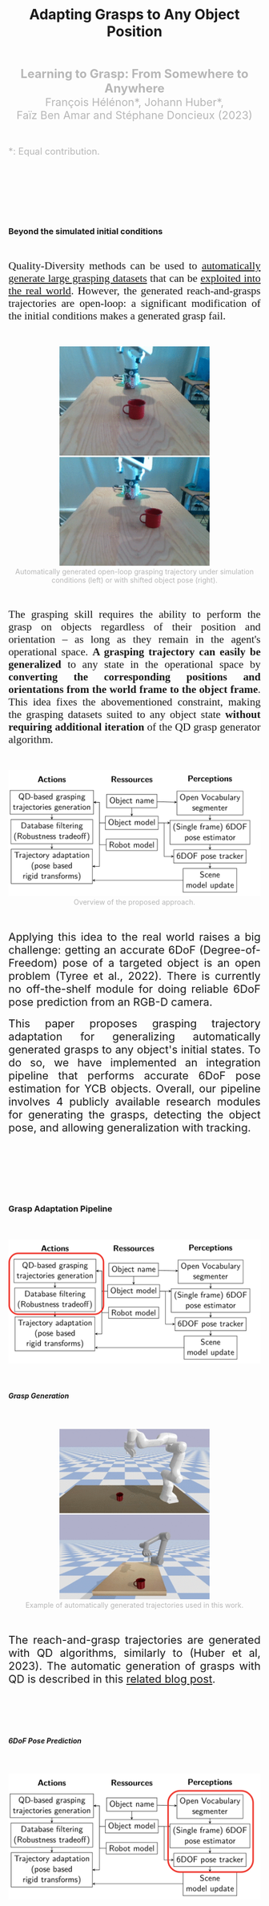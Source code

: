 ---
---


<br>
<br>
<br>
<br>
<br>
<br>


<div align="center">
	<h1>Adapting Grasps to Any Object Position</h1>
</div>

<br>
<br>

<div align="center">
	<font color="#b7b7b7" style="font-size:1.5rem"><b>Learning to Grasp: From Somewhere to Anywhere</b></font>
</div>

<div align="center">
	<font color="#b7b7b7" style="font-size:1.35rem">François Hélénon*, Johann Huber*,</font>
</div>
<div align="center">
	<font color="#b7b7b7" style="font-size:1.35rem">Faïz Ben Amar and Stéphane Doncieux (2023)</font>
</div>

<br>
<br>

<font color="#b7b7b7" style="font-size:1.15rem">*: Equal contribution.</font>


<br>
<br>
<br>
<br>
<br>
<br>



### Beyond the simulated initial conditions

<br>

<p align="justify" class="space"> 
<font style="font-size:1.35rem;font-family:'Charter',serif;">
Quality-Diversity methods can be used to <a href="/generating_the_data/">automatically generate large grasping datasets</a> that can be <a href="/sim2real_labelling/">exploited into the real world</a>. However, the generated reach-and-grasps trajectories are open-loop: a significant modification of the initial conditions makes a generated grasp fail. 
</font>
</p>

<br>
<br>

<div align="center" style="vertical-align:bottom ; text-align:center">
	<img src="/assets/blog_posts/qd_adapt/mug_open_loop_aligned.gif" style="width:300px;"> 
	<img src="/assets/blog_posts/qd_adapt/mug_open_loop_shifted.gif" style="width:300px;"> 
</div>
<div align="center" style="vertical-align:bottom ; text-align:center">
	<font color="#b7b7b7">Automatically generated open-loop grasping trajectory under simulation conditions (left) or with shifted object pose (right).</font>
</div>

<br>
<br>

<p align="justify" class="space"> 
<font style="font-size:1.35rem;font-family:'Charter',serif;">
The grasping skill requires the ability to perform the grasp on objects regardless of their position and orientation – as long as they remain in the agent's operational space. <b>A grasping trajectory can easily be generalized</b> to any state in the operational space by <b>converting the corresponding positions and orientations from the world frame to the object frame</b>. This idea fixes the abovementioned constraint, making the grasping datasets suited to any object state <b>without requiring additional iteration</b> of the QD grasp generator algorithm.
</font>
</p>


<br>
<br>

<div align="center" style="vertical-align:bottom ; text-align:center">
	<img src="/assets/blog_posts/qd_adapt/qd_grasp_adapt_pipeline_overview.png" style="width:600px;"> 
</div>
<div align="center" style="vertical-align:bottom ; text-align:center">
	<font color="#b7b7b7">Overview of the proposed approach.</font>
</div>


<br>

<br>

<p align="justify" class="space"> 
<font style="font-size:1.35rem;">
Applying this idea to the real world raises a big challenge: getting an accurate 6DoF (Degree-of-Freedom) pose of a targeted object is an open problem (Tyree et al., 2022). There is currently no off-the-shelf module for doing reliable 6DoF pose prediction from an RGB-D camera.
</font>

<br>
<br>

<font style="font-size:1.35rem;">
This paper proposes grasping trajectory adaptation for generalizing automatically generated grasps to any object's initial states. To do so, we have implemented an integration pipeline that performs accurate 6DoF pose estimation for YCB objects. Overall, our pipeline involves 4 publicly available research modules for generating the grasps, detecting the object pose, and allowing generalization with tracking.
</font>

</p>


<br>
<br>
<br>
<br>
<br>
<br>



### Grasp Adaptation Pipeline


<br>
<br>

<div align="center" style="vertical-align:bottom ; text-align:center">
	<img src="/assets/blog_posts/qd_adapt/qd_grasp_adapt_pipeline_grasp_generation.png" style="width:600px;"> 
</div>

<br>
<br>




##### Grasp Generation

<br>
<br>

<div align="center" style="vertical-align:bottom ; text-align:center">
	<img src="/assets/blog_posts/qd_adapt/qd_grasp_franka_mug_scs_crop.gif" style="width:300px;"> 
	<img src="/assets/blog_posts/qd_adapt/qd_grasp_schunk_mug_2_scs_crop.gif" style="width:300px;"> 
</div>
<div align="center" style="vertical-align:bottom ; text-align:center">
	<font color="#b7b7b7">Example of automatically generated trajectories used in this work.</font>
</div>

<br>
<br>

<p align="justify" class="space"> 

<font style="font-size:1.35rem;">
The reach-and-grasp trajectories are generated with QD algorithms, similarly to (Huber et al, 2023). The automatic generation of grasps with QD is described in this <a href="/generating_the_data/">related blog post</a>.

</font>
</p>


<br>
<br>
<br>
<br>


##### 6DoF Pose Prediction


<br>
<br>

<div align="center" style="vertical-align:bottom ; text-align:center">
	<img src="/assets/blog_posts/qd_adapt/qd_grasp_adapt_pipeline_perception.png" style="width:600px;"> 
</div>


<br>
<br>

<p align="justify" class="space"> 
<font style="font-size:1.35rem;">
A given object name is set as input to an Open Vocabulary segmenter (Zhou et al., 2022) that provides a first guess on the object localization in the RGB-D image through the segmented region. 
</font>
</p>

<br>
<br>

<div align="center" style="vertical-align:bottom ; text-align:center">
	<img src="/assets/blog_posts/qd_adapt/semantic_segmentation_crop_x4speedup.gif" style="width:450px;">
</div>

<div align="center" style="vertical-align:bottom ; text-align:center">
	<font color="#b7b7b7">Open Vocabulary object segmentation (speed x5).</font>
</div>


<br>
<br>

<p align="justify" class="space"> 
<font style="font-size:1.35rem;">
The first 6DoF pose is then computed with MegaPose (Labbé et al. 2022) using the RGB-D image and the known object meshes.
</font>
</p>

<br>
<br>

<div align="center" style="vertical-align:bottom ; text-align:center">
	<img src="/assets/blog_posts/qd_adapt/pose_estimate_crop.gif" style="width:450px;">
</div>

<div align="center" style="vertical-align:bottom ; text-align:center">
	<font color="#b7b7b7">6DoF pose estimation</font>
</div>

<br>
<br>

<p align="justify" class="space"> 
<font style="font-size:1.35rem;">
Given the initial 6DoF pose, the object is then tracked with ICG (Stoiber et al., 2022).
</font>
</p>

<br>
<br>


<div align="center" style="vertical-align:bottom ; text-align:center">
	<img src="/assets/blog_posts/qd_adapt/mug_tracking_crop.gif" style="width:450px;">
</div>

<div align="center" style="vertical-align:bottom ; text-align:center">
	<font color="#b7b7b7">6DoF pose tracking</font>
</div>


<br>
<br>

<p align="justify" class="space"> 
<font style="font-size:1.35rem;">
The reach-and-grasp trajectory can finally be adapted using the tracked estimated pose.
</font>
</p>

<br>
<br>
<br>
<br>



##### Trajectory Adaptation

<br>
<br>

<div align="center" style="vertical-align:bottom ; text-align:center">
	<img src="/assets/blog_posts/qd_adapt/qd_grasp_adapt_pipeline_adaptation.png" style="width:600px;"> 
</div>


<br>
<br>


<div align="center" style="vertical-align:bottom ; text-align:center">
	<img src="/assets/blog_posts/qd_adapt/problem_definition.png" style="width:450px;">
</div>

<div align="center" style="vertical-align:bottom ; text-align:center">
	<font color="#b7b7b7">Adaptation of the grasps trajectories to the object frame.</font>
</div>
<div align="center" style="vertical-align:bottom ; text-align:center">
	<font color="#b7b7b7">(See the paper for notation details)</font>
</div>



<br>
<br>

<p align="justify" class="space"> 
<font style="font-size:1.35rem;">
To compute the adaptation, a given grasping trajectory is first expressed as a sequence of positions and orientations in the world frame that describe the approach and the application of forces on the object. Those poses are then expressed relatively to the object frame, allowing the gripper to reach and grasp the object for any object's pose.
</font>
</p>

<br>

<p align="justify" class="space"> 
<font style="font-size:1.35rem;">
Such a straightforward approach modifies the initial position of the trajectory, which does not correspond to the initial end effector pose anymore. The trajectory is completed by reaching the first adapted position using a path planer.
</font>
</p>

<br>

<p align="justify" class="space"> 
<font style="font-size:1.35rem;">
The adapted grasping trajectory is not necessarily fully exploitable. Some poses might be out of the robot's operational space but might also lead to autocollisions or collisions with the environment (e.g., the table). The adapted trajectories are thus truncated to maximize the length of consecutive poses from the trajectory, which are reachable while assuring to preserve the prehension pose. In the worst case, the 6DoF prehension poses might be invalid. It is worth noting that the <a href="/generating_the_data/">large diversity of QD generated grasps</a> guarantees to provide several grasping solutions for a considered object pose.
</font>
</p>



<br>
<br>
<br>
<br>

##### Scene and trajectory update

<br>
<br>

<div align="center" style="vertical-align:bottom ; text-align:center">
	<img src="/assets/blog_posts/qd_adapt/qd_grasp_adapt_pipeline_all.png" style="width:600px;"> 
</div>


<br>
<br>

<div align="center" style="vertical-align:bottom ; text-align:center">
	<img src="/assets/blog_posts/qd_adapt/mug_tracking_simu_x4speedup.gif" style="width:450px;"> 
</div>
<div align="center" style="vertical-align:bottom ; text-align:center">
	<font color="#b7b7b7">Adaptation of the grasping trajectory to the predicted object pose (speed x4).</font>
</div>

<br>
<br>

<p align="justify" class="space"> 
<font style="font-size:1.35rem;">
The above animation shows the adaptation of a QD-generated grasping trajectory to the predicted object 6DoF pose. In green is the object pose at which the grasp has been generated in simulation. The colored curve above the mug is the sequence of states the end effector must follow to grasp the object. The green, blue, and red arrows represent the corresponding orientations. The pipeline provides an <b>adapted trajectory</b> to follow for <b>any predicted object position</b>, <b>allowing the exploit of automatically generated datasets for any targeted position in the operational space.</b>
</font>
</p>


<br>
<br>
<br>
<br>
<br>
<br>




### Results


<br>
<br>


##### Generalisation to the whole operational space


<br>
<br>

<div align="center" style="vertical-align:bottom ; text-align:center">
	<img src="/assets/blog_posts/qd_adapt/motion_planning_simulation.gif" style="width:400px;"> 
</div>
<div align="center" style="vertical-align:bottom ; text-align:center">
	<font color="#b7b7b7">Evaluation of the exploitability of a generated dataset all over the operational space.</font>
</div>

<br>
<br>


<div align="center" style="vertical-align:bottom ; text-align:center">
	<img src="/assets/blog_posts/qd_adapt/plots/translation_only_count.png" style="width:600px;">
	<img src="/assets/blog_posts/qd_adapt/plots/mug_11250_trajectories_27_rotations_with_translation_count_cropped.png" style="width:600px;">
</div>
<div align="center" style="vertical-align:bottom ; text-align:center">
	<font color="#b7b7b7">For 5 randomly sampled trajectories, how many of them are still valid for translated (top) or translated + rotated object state (bottom)? (See the paper for details.)</font>
</div>

<br>
<br>

<p align="justify" class="space"> 
<font style="font-size:1.35rem;">
As previously mentioned, the simple adaptation method proposed in this article does not necessarily lead to valid grasp trajectories. To evaluate to what extent the automatically generated grasps can be exploited with the adapation without having to sample other grasps from a QD generated dataset, a specific experiment has been conducted in simulation. It consists of estimating the number of valid grasps after adaptation for a wide range of object positions and orientations. The above-presented results show that the adaptation almost always leads to valid grasps when translating the object (top row) – except when the positions are too far from the robot (out of range) or too close (leading to autocollision). When applying both translation and rotation (bottom row), the ratio of successful adaptation is lower. The rotations often require truncation of the approaching phase, making the grasp's success more dependent on the path planner. Plus, the 6-DoF prehension can be projected into obstacles, making them unreachable. Nevertheless, <b>a significant part of the trajectories can straightforwardly be applied to new object positions without compromising the success of the grasp</b>.
</font>
</p>

<br>
<br>


##### Real world reach-and-grasp trajectory adaptation

<br>
<br>

<p align="justify" class="space"> 
<font style="font-size:1.35rem;">
The approach has been validated on two real robots: a Franka Research 3 arm with a 2-fingers gripper and a UR-5 arm with an SIH Schunk Hand. Some grasping trajectories have been generated with the ME-scs QD algorithm (Huber et al., 2023). A subset of the YCB objects (Calli et al., 2015) has been used for the experiments.
</font>
</p>

<br>
<br>

<div align="center" style="vertical-align:bottom ; text-align:center">
	<img src="/assets/blog_posts/qd_adapt/setup_experiment.png" style="width:500px;">
</div>
<div align="center" style="vertical-align:bottom ; text-align:center">
	<font color="#b7b7b7">Experimental setups.</font>
</div>

<br>
<br>

<p align="justify" class="space"> 
<font style="font-size:1.35rem;">
It is worth noting that 3 different RGB-D camera has been used: a D435i camera positioned with a 45° angle point-of-view on the scene for the FR3 arm; a L515 with a 90° angle, and a D455 with a 0° angle point-of-view on the scene for the UR5 arm. The proposed approach exploits <b>a single RGB-D camera at a time</b>. What is notable is that the perception part of the proposed approach operates <b>similarly with any of those 3 kinds of RGD-D camera</b>, being similarly <b>robust to the 3 point-of-views</b>. We believe this property to be a key strength of the proposed approach, considering the challenges of 6-DoF object pose estimators on real scenes (Tyree et al., 2022).
</font>
</p>

<br>
<br>


<div align="center" style="vertical-align:bottom ; text-align:center">
	<img src="/assets/blog_posts/qd_adapt/adapt_real/franka/franka_real_adapt_bc_2.gif" style="width:152px;">
	<img src="/assets/blog_posts/qd_adapt/adapt_real/franka/franka_real_adapt_bc_1.gif" style="width:160px;">
</div>
<div align="center" style="vertical-align:bottom ; text-align:center">
	<font color="#b7b7b7">Adapted trajectory on the bleach cleanser. The heavy rotation resulted into the truncation of a significant part of the approach, leading to a more direct grasp.</font>
</div>

<br>
<br>

<div align="center" style="vertical-align:bottom ; text-align:center">
	<img src="/assets/blog_posts/qd_adapt/adapt_real/franka/franka_real_adapt_mug_handle_1.gif" style="width:160px;">
	<img src="/assets/blog_posts/qd_adapt/adapt_real/franka/franka_real_adapt_mug_handle_2.gif" style="width:142px;">
	<img src="/assets/blog_posts/qd_adapt/adapt_real/franka/franka_real_adapt_mug_handle_3.gif" style="width:151px;">
	<img src="/assets/blog_posts/qd_adapt/adapt_real/franka/franka_real_adapt_mug_handle_4.gif" style="width:160px;">
</div>
<div align="center" style="vertical-align:bottom ; text-align:center">
	<font color="#b7b7b7">Adapted trajectory on the mug for different example of perturbated poses.</font>
</div>


<br>
<br>

<div align="center" style="vertical-align:bottom ; text-align:center">
	<img src="/assets/blog_posts/qd_adapt/adapt_real/schunk/schunk_real_adapt_pd_1.gif" style="width:160px;">
	<img src="/assets/blog_posts/qd_adapt/adapt_real/schunk/schunk_real_adapt_pd_2_crop.gif" style="width:149px;">
</div>
<div align="center" style="vertical-align:bottom ; text-align:center">
	<img src="/assets/blog_posts/qd_adapt/adapt_real/schunk/schunk_real_adapt_pd_3_crop.gif" style="width:200px;">
	<img src="/assets/blog_posts/qd_adapt/adapt_real/schunk/schunk_real_adapt_pd_4_crop.gif" style="width:200px;">
</div>
<div align="center" style="vertical-align:bottom ; text-align:center">
	<font color="#b7b7b7">Some example of the schunk SIH hand on the power drill.</font>
</div>

<br>
<br>

<p align="justify" class="space"> 
<font style="font-size:1.35rem;">
The results obtained on the real robot validate the simple adaptation strategy for two robotic manipulators of different natures, preserving the benefits of QD methods for <b>easy generalization to different plateforms</b>. It also <b> preserves the diversity of grasps regarding the quality</b> (more or less robust grasps) <b>and the affordances</b> (diverse application of forces on the object for accomplishing certain tasks afterward).

</font>
</p>

<br>
<br>

##### Limits

<br>
<br>

<div align="center" style="vertical-align:bottom ; text-align:center">
	<img src="/assets/blog_posts/qd_adapt/plots/failure_orientation_powerdrill_ambiguity.png" style="width:400px;"> 
</div>
<div align="center" style="vertical-align:bottom ; text-align:center">
	<font color="#b7b7b7">A single RGB-D camera can lead to ambiguities on the object's orientation.</font>
</div>


<br>
<br>

<p align="justify" class="space"> 
<font style="font-size:1.35rem;">
This work has some limitations. First, the vision noise can lead to wrong 6DoF pose estimation and limit the transferability of some grasps. Moreover, some object surfaces are slippery, especially with only two fingers, when applying too much force on the object surface. The proposed approach is also not close-loop adaptation: as soon as the grasping trajectory deployment is started, the modification of the object state will not be taken into account on the flight.
</font>
</p>



<br>
<br>
<br>
<br>



### Conclusions


<br>
<br>


<p align="justify" class="space"> 
<font style="font-size:1.35rem;">
This work proposes an <b>integration pipeline to allow vision-based adaptation of automatically generated grasping trajectories</b>. Results on several robots – including a 2-fingers gripper and a dexterous hand – show that trajectories that were initially restricted to the simulated object position <b>can be exploited all over the operational space</b>. This work demonstrates that QD-generated grasping datasets can be used for vision-based open-loop grasping. It also suggests that QD-generated datasets can be generalized to a wide range of object positions and orientations for producing large-scale grasping datasets that can be used for learning close-loop policies.
</font>
</p>


<br>
<br>
<br>
<br>


### Acknowledgement

<p align="justify">
<font style="font-size:1.3rem;font-family:'Georgia',serif;">
Authors deeply thank Pr. Sven Behnke andthe members of the AIS lab of Bonn for their warm welcome and support.
</font>
</p>

<br>

<p align="justify">
<font style="font-size:1.3rem;font-family:'Georgia',serif;">
This work was supported by the Sorbonne Center for Artificial Intelligence, the German Ministry of Education and Research (BMBF) (01IS21080), the French Agence
Nationale de la Recherche (ANR) (ANR-21-FAI1-0004) (Learn2Grasp), the European Commission’s Horizon Europe Framework Programme under grant No 101070381 and
from the European Union’s Horizon Europe Framework Programme under grant agreement No 101070596. This work used HPC resources from GENCI-IDRIS (Grant 20XX-
AD011014320).
</font>
</p>


<br>
<br>
<br>
<br>

### References

<i>Tyree, S., Tremblay, J., To, T., Cheng, J., Mosier, T., Smith, J., & Birchfield, S. (2022, October). 6-DoF pose estimation of household objects for robotic manipulation: An accessible dataset and benchmark. In 2022 IEEE/RSJ International Conference on Intelligent Robots and Systems (IROS) (pp. 13081-13088). IEEE.</i>

<br>

<i>Huber, J., Hélénon, F., Coninx, M., Ben Amar, F., Doncieux, S. (2023). Quality Diversity under Sparse Reward and Sparse Interaction: Application to Grasping in Robotics. arXiv:2308.05483</i>

<br>

<i>X. Zhou, R. Girdhar, A. Joulin, P. Krähenbühl, and I. Misra, “Detecting Twenty-Thousand Classes Using Image-Level Supervision,” in Computer Vision – ECCV 2022, S. Avidan, G. Brostow, M. Cissé, G. M. Farinella, and T. Hassner, Eds. Cham: Springer Nature Switzerland, 2022, vol. 13669, pp. 350–368.</i>

<br>

<i>B. Calli, A. Singh, A. Walsman, S. Srinivasa, P. Abbeel, and A. M. Dollar, “The YCB object and Model set: Towards common benchmarks for manipulation research,” in 2015 International Conference on Advanced Robotics (ICAR), July 2015, pp. 510–517.</i>

<br>

Y. Labbé, L. Manuelli, A. Mousavian, S. Tyree, S. Birchfield, J. Tremblay, J. Carpentier, M. Aubry, D. Fox, and J. Sivic, “MegaPose: 6D Pose Estimation of Novel Objects via Render & Compare,” in 6th Annual Conference on Robot Learning, Aug. 2022.

<br>

M. Stoiber, M. Sundermeyer, and R. Triebel, “Iterative Corresponding Geometry: Fusing Region and Depth for Highly Efficient 3D Tracking of Textureless Objects,” in 2022 IEEE/CVF Conference on Computer Vision and Pattern Recognition (CVPR). New Orleans, LA, USA: IEEE, June 2022, pp. 6845–6855.


<br>
<br>
<br>
<br>
<br>












